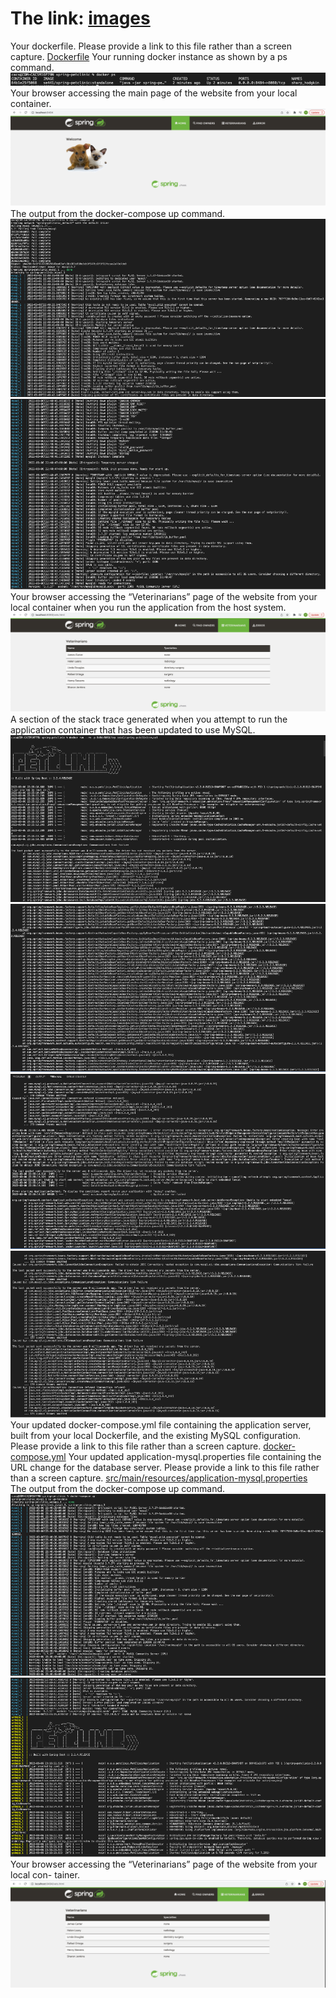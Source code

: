 # The link: [images](images)

Your dockerfile. Please provide a link to this file rather than a screen capture.
[Dockerfile](Dockerfile) 
Your running docker instance as shown by a ps command.
![Screen Capture #11](images/11.png)
Your browser accessing the main page of the website from your local container.
![Screen Capture #12](images/12.png)
The output from the docker-compose up command.
![Screen Capture #13](images/13_1.png)
![Screen Capture #14](images/13_2.png)
Your browser accessing the “Veterinarians” page of the website from your local container when you run the application from the host system.
![Screen Capture #15](images/14.png)
A section of the stack trace generated when you attempt to run the application container that has been updated to use MySQL.
![Screen Capture #16](images/15_1.png)
![Screen Capture #17](images/15_2.png)
![Screen Capture #18](images/15_3.png)
![Screen Capture #19](images/15_4.png)
Your updated docker-compose.yml file containing the application server, built from your local Dockerfile, and the existing MySQL configuration. Please provide a link to this file rather than a screen capture.
[docker-compose.yml](docker-compose.yml) 
Your updated application-mysql.properties file containing the URL change for the database server. Please provide a link to this file rather than a screen capture.
[src/main/resources/application-mysql.properties](src/main/resources/application-mysql.properties) 
The output from the docker-compose up command.
![Screen Capture #20](images/16_1.png)
![Screen Capture #21](images/16_2.png)
Your browser accessing the “Veterinarians” page of the website from your local con- tainer.
![Screen Capture #22](images/17.png)
